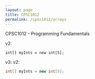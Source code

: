 ```yaml
---
layout: page
title: CPSC1012
permalink: /cpsc1012/arrays
---
```


CPSC1012 - Programming Fundamentals

<script src="https://gist.github.com/dmarshNAIT/20fb9c70c9387109030a4524022accdc.js"></script>


v2:
```
int[] myInts = new int[5];
```

v3:
v2:
```csharp
int[] myInts = new int[5];
```
